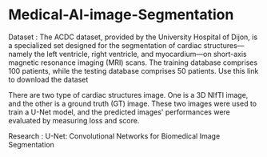 # Medical-AI-image-Segmentation

Dataset : The ACDC dataset, provided by the University Hospital of Dijon, is a specialized set designed for the segmentation of cardiac structures—namely the left ventricle, right ventricle, and myocardium—on short-axis magnetic resonance imaging (MRI) scans. The training database comprises 100 patients, while the testing database comprises 50 patients. Use this link to download the dataset

There are two type of cardiac structures image. One is a 3D NIfTI image, and the other is a ground truth (GT) image. These two images were used to train a U-Net model, and the predicted images' performances were evaluated by measuring loss and score.


Research : U-Net: Convolutional Networks for Biomedical Image Segmentation

